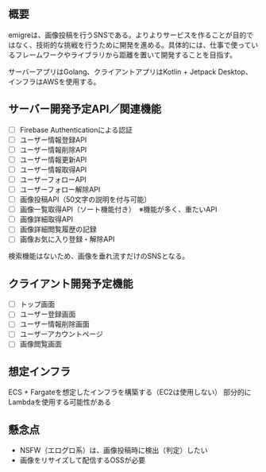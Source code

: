 ## 概要
emigreは、画像投稿を行うSNSである。よりよりサービスを作ることが目的ではなく、技術的な挑戦を行うために開発を進める。具体的には、仕事で使っているフレームワークやライブラリから距離を置いて開発することを目指す。

サーバーアプリはGolang、クライアントアプリはKotlin + Jetpack Desktop、インフラはAWSを使用する。

## サーバー開発予定API／関連機能
- [ ] Firebase Authenticationによる認証
- [ ] ユーザー情報登録API
- [ ] ユーザー情報削除API
- [ ] ユーザー情報更新API
- [ ] ユーザー情報取得API
- [ ] ユーザーフォローAPI
- [ ] ユーザーフォロー解除API
- [ ] 画像投稿API（50文字の説明を付与可能）
- [ ] 画像一覧取得API（ソート機能付き）　※機能が多く、重たいAPI
- [ ] 画像詳細取得API
- [ ] 画像詳細閲覧履歴の記録
- [ ] 画像お気に入り登録・解除API

検索機能はないため、画像を垂れ流すだけのSNSとなる。

## クライアント開発予定機能
- [ ] トップ画面
- [ ] ユーザー登録画面
- [ ] ユーザー情報削除画面
- [ ] ユーザーアカウントページ
- [ ] 画像閲覧画面

## 想定インフラ
ECS + Fargateを想定したインフラを構築する（EC2は使用しない）
部分的にLambdaを使用する可能性がある

## 懸念点
- NSFW（エログロ系）は、画像投稿時に検出（判定）したい
- 画像をリサイズして配信するOSSが必要